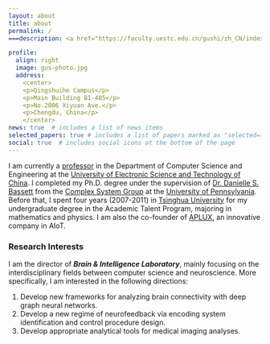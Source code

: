 ```yaml
---
layout: about
title: about
permalink: /
===description: <a href="https://faculty.uestc.edu.cn/gushi/zh_CN/index.htm">Department of Computer Science @ UESTC</a>.

profile:
  align: right
  image: gus-photo.jpg
  address: 
    <center>
    <p>Qingshuihe Campus</p>
    <p>Main Building B1-405</p>
    <p>No.2006 Xiyuan Ave.</p>
    <p>Chengdu, China</p>
    </center>
news: true  # includes a list of news items
selected_papers: true # includes a list of papers marked as "selected={true}"
social: true  # includes social icons at the bottom of the page
---
```

I am currently a [professor](https://faculty.uestc.edu.cn/gushi/zh_CN/index.htm) in the Department of Computer Science
and Engineering at the [University of Electronic Science and Technology of China](https://www.uestc.edu.cn/). I completed
my Ph.D. degree under the supervision of [Dr. Danielle S. Bassett](https://www.seas.upenn.edu/directory/profile.php?ID=193) 
from the [Complex System Group](https://complexsystemsupenn.com/) at the [University of Pennsylvania](https://www.upenn.edu/). 
Before that, I spent four years (2007-2011) in [Tsinghua University](https://www.tsinghua.edu.cn/) for my undergraduate 
degree in the Academic Talent Program, majoring in mathematics and physics. I am also the co-founder of [APLUX](https://www.aidlux.com/), 
an innovative company in AIoT. 

### Research Interests
 I am the director of <em><strong>Brain & Intelligence Laboratory</strong></em>, mainly focusing on the interdisciplinary fields between computer science and neuroscience. More specifically, I am interested in the following directions:
1. Develop new frameworks for analyzing brain connectivity with deep graph neural networks. 
2. Develop a new regime of neurofeedback via encoding system identification and control procedure design.
3. Develop appropriate analytical tools for medical imaging analyses. 
